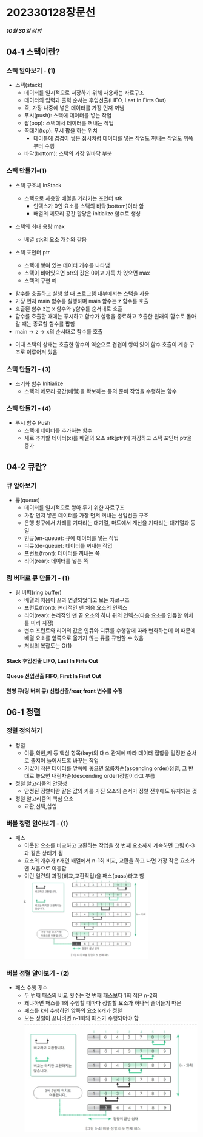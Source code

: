 # 202330128장문선



##### 10월 30일 강의




## 04-1 스택이란? ##
### 스택 알아보기 - (1)
* 스택(stack)
  - 데이터를 일시적으로 저장하기 위해 사용하는 자료구조
  - 데이터의 입력과 출력 순서는 후입선출(LIFO, Last In Firts Out)
  - 즉, 가장 나중에 넣은 데이터를 가장 먼저 꺼냄
  - 푸시(push): 스택에 데이터를 넣는 작업
  - 팝(pop): 스택에서 데이터를 꺼내는 작업
  - 꼭대기(top): 푸시 팝을 하는 위치
    - 테이블에 겹겹이 쌓은 접시처럼 데이터를 넣는 작업도 꺼내는 작업도 위쪽부터 수행
  - 바닥(bottom): 스택의 가장 밑바닥 부분


### 스택 만들기-(1)
* 스택 구조체 InStack
  - 스택으로 사용할 배열을 가리키는 포인터 stk
    - 인덱스가 0인 요소를 스택의 바닥(bottom)이라 함
    - 배열의 메모리 공간 할당은 initialize 함수로 생성

* 스택의 최대 용량 max
  - 배열 stk의 요소 개수와 같음

* 스택 포인터 ptr
  - 스택에 쌓여 있는 데이터 개수를 나타냄
  - 스택이 비어있으면 ptr의 값은 0이고 가득 차 있으면 max

  * 스택의 구현 예
 - 함수를 호출하고 실행 할 때 프로그램 내부에서는 스택을 사용
 - 가장 먼저 main 함수를 실행하며 main 함수는 z 함수를 호출
 - 호출된 함수 z는 x 함수와 y함수를 순서대로 호출
 - 함수를 호출할 때에는 푸시하고 함수가 실행을 종료하고 호출한 원래의 함수로 돌아갈 때는 종료할 함수를 팝함
 - main -> z -> x의 순서대로 함수를 호출
  * 이때 스택의 상태는 호출한 함수의 역순으로 겹겹이 쌓여 있어 함수 호출이 계층 구조로 이루어져 있음


### 스택 만들기 - (3)
 * 초기화 함수 Initialize
   - 스택의 메모리 공간(배열)을 확보하는 등의 준비 작업을 수행하는 함수
   

### 스택 만들기 - (4)
* 푸시 함수 Push
  - 스택에 데이터를 추가하는 함수
  - 새로 추가할 데이터(x)를 배열의 요소 stk[ptr]에 저장하고 스택 포인터 ptr을 증가




## 04-2 큐란? ##
### 큐 알아보기
* 큐(queue)
  - 데이터를 일시적으로 쌓아 두기 위한 자료구조
  - 가장 먼저 넣은 데이터를 가장 먼저 꺼내는 선입선출 구조
  - 은행 창구에서 차례를 기다리는 대기열, 마트에서 계산을 기다리는 대기열과 동일
  - 인큐(en-queue): 큐에 데이터를 넣는 작업
  - 디큐(de-queue): 데이터를 꺼내는 작업
  - 프런트(front): 데이터를 꺼내는 쪽
  - 리어(rear): 데이터를 넣는 쪽

### 링 버퍼로 큐 만들기 - (1) 
* 링 버퍼(ring buffer)
  - 배열의 처음이 끝과 연결되었다고 보는 자료구조
  - 프런트(front): 논리적인 맨 처음 요소의 인덱스
  - 리어(rear): 논리적인 맨 끝 요소의 하나 뒤의 인덱스(다음 요소를 인큐할 위치를 미리 지정)
  - 변수 프런트와 리어의 값은 인큐와 디큐를 수행함에 따라 변화하는데 이 때문에 배열 요소를 앞쪽으로 옮기지 않는 큐를 규현할 수 있음
  - 처리의 복잡도는 O(1)
  
#### Stack 후입선출 LIFO, Last In Firts Out
#### Queue 선입선출 FIFO, First In First Out
#### 원형 큐(링 버퍼 큐) 선입선출/rear,front 변수를 수정





## 06-1 정렬
### 정렬 정의하기
 * 정렬
   - 이름,학번,키 등 핵심 항목(key)의 대소 관계에 따라 데이터 집합을 일정한 순서로 줄지어 늘어서도록 바꾸는 작업
   - 키값이 작은 데이터를 앞쪽에 놓으면 오름차순(ascending order)정렬, 그 반대로 놓으면 내림차순(descending order)정렬이라고 부름
 * 정렬 알고리즘의 안정성
   - 안정된 정렬이란 같은 값의 키를 가진 요소의 순서가 정렬 전후에도 유지되는 것
 * 정렬 알고리즘의 핵심 요소
   - 교환,선택,삽입

### 버블 정렬 알아보기 - (1)
* 패스
  - 이웃한 요소를 비교하고 교환하는 작업을 첫 번째 요소까지 계속하면 그림 6-3과 같은 상태가 됨
  - 요소의 개수가 n개인 배열에서 n-1회 비교, 교환을 하고 나면 가장 작은 요소가 맨 처음으로 이동함
  - 이런 일련의 과정(비교,교환작업)을 패스(pass)라고 함![버블 정렬](image.png)

### 버블 정렬 알아보기 - (2)
* 패스 수행 횟수
  - 두 번째 패스의 비교 횟수는 첫 번째 패스보다 1회 적은 n-2회
  - 왜냐하면 패스를 1회 수행할 때마다 정렬할 요소가 하나씩 줄어들기 때문
  - 패스를 k회 수행하면 앞쪽의 요소 k개가 정렬
  - 모든 정렬이 끝나려면 n-1회의 패스가 수행되어야 함![버블 정렬2](image-1.png)


